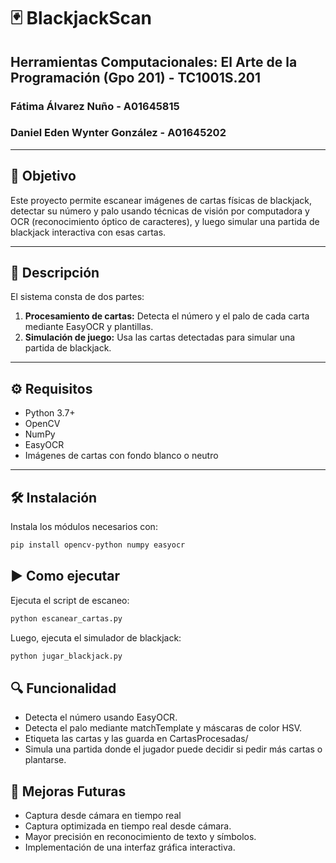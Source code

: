 # 🃏 BlackjackScan  
## Herramientas Computacionales: El Arte de la Programación (Gpo 201) - TC1001S.201  
### Fátima Álvarez Nuño - A01645815  
### Daniel Eden Wynter González - A01645202  

---

## 🎯 Objetivo
Este proyecto permite escanear imágenes de cartas físicas de blackjack, detectar su número y palo usando técnicas de visión por computadora y OCR (reconocimiento óptico de caracteres), y luego simular una partida de blackjack interactiva con esas cartas.

---

## 📝 Descripción

El sistema consta de dos partes:
1. **Procesamiento de cartas:** Detecta el número y el palo de cada carta mediante EasyOCR y plantillas.
2. **Simulación de juego:** Usa las cartas detectadas para simular una partida de blackjack.

---

## ⚙️ Requisitos

- Python 3.7+
- OpenCV
- NumPy
- EasyOCR
- Imágenes de cartas con fondo blanco o neutro

---

## 🛠 Instalación
Instala los módulos necesarios con:
```bash
pip install opencv-python numpy easyocr
```

## ▶️ Como ejecutar
Ejecuta el script de escaneo:
```bash
python escanear_cartas.py
```

Luego, ejecuta el simulador de blackjack:
```bash
python jugar_blackjack.py
```

## 🔍 Funcionalidad
* Detecta el número usando EasyOCR.
* Detecta el palo mediante matchTemplate y máscaras de color HSV.
* Etiqueta las cartas y las guarda en CartasProcesadas/
* Simula una partida donde el jugador puede decidir si pedir más cartas o plantarse.

## 🚀 Mejoras Futuras
* Captura desde cámara en tiempo real
* Captura optimizada en tiempo real desde cámara.
* Mayor precisión en reconocimiento de texto y símbolos.
* Implementación de una interfaz gráfica interactiva.